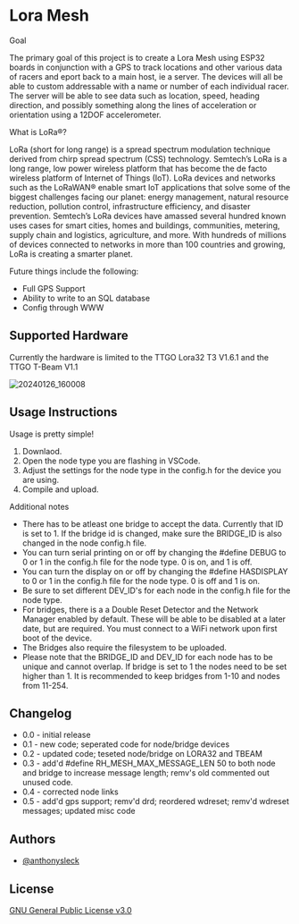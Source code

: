 # Lora Mesh

Goal

The primary goal of this project is to create a Lora Mesh using ESP32 boards in conjunction with a GPS to track locations and other various data of racers and eport back to a main host, ie a server. The devices will all be able to custom addressable with a name or number of each individual racer. The server will be able to see data such as location, speed, heading direction, and possibly something along the lines of acceleration or orientation using a 12DOF accelerometer.

What is LoRa®?

LoRa (short for long range) is a spread spectrum modulation technique derived from chirp spread spectrum (CSS) technology. Semtech’s LoRa is a long range, low power wireless platform that has become the de facto wireless platform of Internet of Things (IoT). LoRa devices and networks such as the LoRaWAN® enable smart IoT applications that solve some of the biggest challenges facing our planet: energy management, natural resource reduction, pollution control, infrastructure efficiency, and disaster prevention. Semtech’s LoRa devices have amassed several hundred known uses cases for smart cities, homes and buildings, communities, metering, supply chain and logistics, agriculture, and more. With hundreds of millions of devices connected to networks in more than 100 countries and growing, LoRa is creating a smarter planet.

Future things include the following:
- Full GPS Support
- Ability to write to an SQL database
- Config through WWW

## Supported Hardware

Currently the hardware is limited to the TTGO Lora32 T3 V1.6.1 and the TTGO T-Beam V1.1

![20240126_160008](https://github.com/anthonysleck/loraMesh2/assets/20516767/307da9a6-d086-425d-ba49-58a5e98f3bd5)

##  Usage Instructions

Usage is pretty simple!
1. Downlaod.
2. Open the node type you are flashing in VSCode.
3. Adjust the settings for the node type in the config.h for the device you are using.
4. Compile and upload.

Additional notes
- There has to be atleast one bridge to accept the data. Currently that ID is set to 1. If the bridge id is changed, make sure the BRIDGE_ID is also changed in the node config.h file.
- You can turn serial printing on or off by changing the #define DEBUG to 0 or 1 in the config.h file for the node type. 0 is on, and 1 is off.
- You can turn the display on or off by changing the #define HASDISPLAY to 0 or 1 in the config.h file for the node type. 0 is off and 1 is on.
- Be sure to set different DEV_ID's for each node in the config.h file for the node type.
- For bridges, there is a a Double Reset Detector and the Network Manager enabled by default. These will be able to be disabled at a later date, but are required. You must connect to a WiFi network upon first boot of the device.
- The Bridges also require the filesystem to be uploaded.
- Please note that the BRIDGE_ID and DEV_ID for each node has to be unique and cannot overlap. If bridge is set to 1 the nodes need to be set higher than 1. It is recommended to keep bridges from 1-10 and nodes from 11-254.

##  Changelog

- 0.0 - initial release
- 0.1 - new code; seperated code for node/bridge devices
- 0.2 - updated code; teseted node/bridge on LORA32 and TBEAM
- 0.3 - add'd #define RH_MESH_MAX_MESSAGE_LEN 50 to both node and bridge to increase message length; remv's old commented out unused code.
- 0.4 - corrected node links
- 0.5 - add'd gps support; remv'd drd; reordered wdreset; remv'd wdreset messages; updated misc code

## Authors

- [@anthonysleck](https://www.github.com/anthonysleck)


## License

[GNU General Public License v3.0 ](https://choosealicense.com/licenses/gpl-3.0/)
